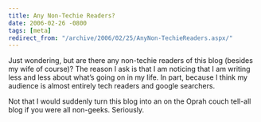 ```yaml
---
title: Any Non-Techie Readers?
date: 2006-02-26 -0800
tags: [meta]
redirect_from: "/archive/2006/02/25/AnyNon-TechieReaders.aspx/"
---
```


Just wondering, but are there any non-techie readers of this blog
(besides my wife of course)? The reason I ask is that I am noticing that
I am writing less and less about what’s going on in my life. In part,
because I think my audience is almost entirely tech readers and google
searchers.

Not that I would suddenly turn this blog into an on the Oprah couch
tell-all blog if you were all non-geeks. Seriously.

